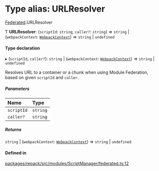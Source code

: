 # Type alias: URLResolver

[Federated](../modules/Federated.md).URLResolver

Ƭ **URLResolver**: (`scriptId`: `string`, `caller?`: `string`) => `string` \| (`webpackContext`: [`WebpackContext`](../interfaces/WebpackContext.md)) => `string` \| `undefined`

#### Type declaration

▸ (`scriptId`, `caller?`): `string` \| (`webpackContext`: [`WebpackContext`](../interfaces/WebpackContext.md)) => `string` \| `undefined`

Resolves URL to a container or a chunk when using Module Federation,
based on given `scriptId` and `caller`.

##### Parameters

| Name | Type |
| :------ | :------ |
| `scriptId` | `string` |
| `caller?` | `string` |

##### Returns

`string` \| (`webpackContext`: [`WebpackContext`](../interfaces/WebpackContext.md)) => `string` \| `undefined`

#### Defined in

[packages/repack/src/modules/ScriptManager/federated.ts:12](https://github.com/callstack/repack/blob/9e6a11a/packages/repack/src/modules/ScriptManager/federated.ts#L12)
